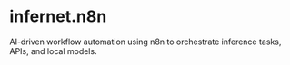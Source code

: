 # infernet.n8n
AI-driven workflow automation using n8n to orchestrate inference tasks, APIs, and local models.